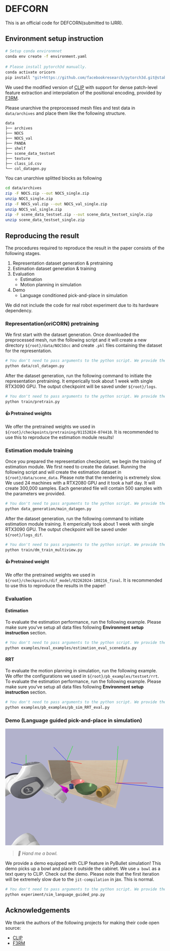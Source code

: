 # DEFCORN

This is an official code for DEFCORN(submitted to IJRR).

## Environment setup instruction 
```bash
# Setup conda environmnet
conda env create -f environment.yaml 

# Please install pytorch3d manually.
conda activate oricorn
pip install "git+https://github.com/facebookresearch/pytorch3d.git@stable"
```

We used the modified version of [CLIP](https://github.com/openai/CLIP) with support for dense patch-level feature extraction and interpolation of the positional encoding, provided by [F3RM](https://github.com/f3rm/f3rm). 

Please unarchive the preprocessed mesh files and test data in `data/archives` and place them like the following structure.
```
data
├── archives
├── NOCS
├── NOCS_val
├── PANDA
├── shelf 
├── scene_data_testset
├── texture
├── class_id.csv
└── col_datagen.py
```

You can unarchive splitted blocks as following
```bash
cd data/archives
zip -F NOCS.zip --out NOCS_single.zip
unzip NOCS_single.zip
zip -F NOCS_val.zip --out NOCS_val_single.zip
unzip NOCS_val_single.zip
zip -F scene_data_testset.zip --out scene_data_testset_single.zip
unzip scene_data_testset_single.zip
```


## Reproducing the result
The procedures required to reproduce the result in the paper consists of the following stages.
1. Representation dataset generation & pretraining
2. Estimation dataset generation & training
3. Evaluation
    - Estimation
    - Motion planning in simulation
4. Demo
    - Language conditioned pick-and-place in simulation

We did not include the code for real robot experiment due to its hardware dependency.



### Representation(oriCORN) pretraining

We first start with the dataset generation. Once downloaded the preprocessed mesh, run the following script and it will create a new directory `${root}/data/NOCSOcc` and create `.pkl` files containing the dataset for the representation.
```bash
# You don't need to pass arguments to the python script. We provide the setup we used as default values.
python data/col_datagen.py
```

After the dataset generation, run the following command to initiate the representation pretraining. It emperically took about 1 week with single RTX3090 GPU. The output checkpoint will be saved under `${root}/logs`.
```bash
# You don't need to pass arguments to the python script. We provide the setup we used as default values.
python train/pretrain.py
```

#### 👍 **Pretrained weights**
We offer the pretrained weights we used in `${root}/checkpoints/pretraining/01152024-074410`. It is recommended to use this to reproduce the estimation module results!


### Estimation module training
Once you prepared the representation checkpoint, we begin the training of estimation module. We first need to create the dataset. Running the following script and will create the estimation dataset in `${root}/data/scene_data`. Please note that the rendering is extremely slow. We used 24 machines with a RTX2080 GPU and it took a half day. It will create 300,000 samples. Each generated file will contain 500 samples with the parameters we provided.
```bash
# You don't need to pass arguments to the python script. We provide the setup we used as default values.
python data_generation/main_datagen.py
```

After the dataset generation, run the following command to initiate estimation module training. It emperically took about 1 week with single RTX3090 GPU. The output checkpoint will be saved under `${root}/logs_dif`.
```bash
# You don't need to pass arguments to the python script. We provide the setup we used as default values.
python train/dm_train_multiview.py
```

#### 👍 **Pretrained weight**
We offer the pretrained weights we used in `${root}/checkpoints/dif_model/02262024-180216_final`. It is recommended to use this to reproduce the results in the paper!

### Evaluation

#### Estimation
To evaluate the estimation performance, run the following example. Please make sure you've setup all data files following **Environment setup instruction** section.
```bash
# You don't need to pass arguments to the python script. We provide the setup we used as default values.
python examples/eval_examples/estimation_eval_scenedata.py 
```

#### RRT
To evaluate the motion planning in simulation, run the following example. We offer the configurations we used in `${root}/pb_examples/testset/rrt`. To evaluate the estimation performance, run the following example. Please make sure you've setup all data files following **Environment setup instruction** section.
```bash
# You don't need to pass arguments to the python script. We provide the setup we used as default values.
python examples/pb_examples/pb_sim_RRT_eval.py
```

### Demo (Language guided pick-and-place in simulation)

<img src="docs/demo.png" width="500px">

> *💬 Hand me a bowl.*

We provide a demo equipped with CLIP feature in PyBullet simulation! This demo picks up a bowl and place it outside the cabinet. We use `a bowl` as a text query to CLIP. Check out the demo. Please note that the first iteration will be extremely slow due to the `jit-compilation` in jax. This is normal.
```bash
# You don't need to pass arguments to the python script. We provide the setup we used as default values.
python experiment/sim_language_guided_pnp.py
```



## Acknowledgements
We thank the authors of the following projects for making their code open source:
- [CLIP](https://github.com/openai/CLIP)
- [F3RM](https://github.com/f3rm/f3rm)
